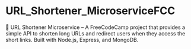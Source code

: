 # URL_Shortener_MicroserviceFCC
🚀 URL Shortener Microservice – A FreeCodeCamp project that provides a simple API to shorten long URLs and redirect users when they access the short links. Built with Node.js, Express, and MongoDB.
